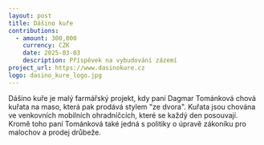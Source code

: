 ```yaml
---
layout: post
title: Dášino kuře
contributions:
  - amount: 300,000
    currency: CZK
    date: 2025-03-03
    description: Příspěvek na vybudování zázemí
project_url: https://www.dasinokure.cz
logo: dasino_kure_logo.jpg
---
```


Dášino kuře je malý farmářský projekt, kdy paní Dagmar Tománková chová kuřata na maso, která pak prodává stylem "ze dvora". Kuřata jsou chována ve venkovních mobilních ohradníčcích, které se každý den posouvají. Kromě toho paní Tománková také jedná s politiky o úpravě zákoníku pro malochov a prodej drůbeže.
